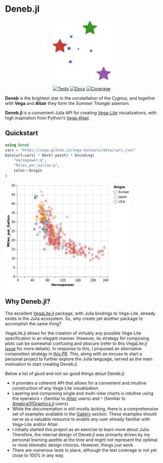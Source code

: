 # Deneb.jl

<div style="text-align: center;">

  <img src="docs/src/assets/logo.svg" alt="Deneb.jl logo" width="200">

  [![Tests](https://github.com/brucala/Deneb.jl/actions/workflows/test.yml/badge.svg?branch=main)](https://github.com/brucala/Deneb.jl/actions/workflows/test.yml?branch=main)
  [![Docs](https://img.shields.io/badge/docs-dev-blue.svg)](https://brucala.github.io/Deneb.jl/dev/)
  [![Coverage](https://codecov.io/gh/brucala/Deneb.jl/branch/main/graph/badge.svg)](https://app.codecov.io/gh/brucala/Deneb.jl/tree/main)

</div>



**Deneb** is the brightest star in the constellation of the *Cygnus*, and together with **Vega** and **Altair** they form the *Summer Triangle* asterism.

**Deneb.jl** is a convenient Julia API for creating [Vega-Lite](https://vega.github.io/vega-lite/) visualizations, with high inspiration from Python's [Vega-Altair](https://altair-viz.github.io/).

## Quickstart

```julia
using Deneb
cars = "https://vega.github.io/vega-datasets/data/cars.json"
Data(url=cars) * Mark(:point) * Encoding(
    "Horsepower:q",
    "Miles_per_Gallon:q",
    color=:Origin
)
```
![](images/scatter_plot.png)


## Why Deneb.jl?

The excellent [VegaLite.jl](https://github.com/queryverse/VegaLite.jl/tree/master) package, with Julia bindings to Vega-Lite, already exists in the Julia ecosystem. So, why create yet another package to accomplish the same thing?

VegaLite.jl allows for the creation of virtually any possible Vega-Lite specification in an elegant manner. However, its strategy for composing plots can be somewhat confusing and obscure (refer to this VegaLite.jl [issue](https://github.com/queryverse/VegaLite.jl/issues/230) for more details). In response to this, I proposed an alternative composition strategy in [this PR](https://github.com/queryverse/VegaLite.jl/pull/411). This, along with an excuse to start a personal project to further explore the Julia language, served as the main motivation to start creating Deneb.jl.

Below a list of good and not-so-good things about Deneb.jl:
- It provides a coherent API that allows for a convenient and intuitive construction of any Vega-Lite visualization.
- Layering and composing single and multi-view charts is intuitive using the operators `+` (familiar to [Altair](https://altair-viz.github.io/) users) and `*` (familiar to [AlgebraOfGraphics.jl](https://github.com/MakieOrg/AlgebraOfGraphics.jl) users).
- While the documentation is still mostly lacking, there is a comprehensive set of examples available in the [Gallery](@ref) section. These examples should serve as a valuable resource to enable any user already familiar with Vega-Lite and/or Altair.
- I initially started this project as an exercise to learn more about Julia. Therefore, the internal design of Deneb.jl was primarily driven by my personal learning apetite at the time and might not represent the optimal or most idiomatic design choices. However, things just work.
- There are numerous tests in place, although the test coverage is not yet close to 100% in any way.
